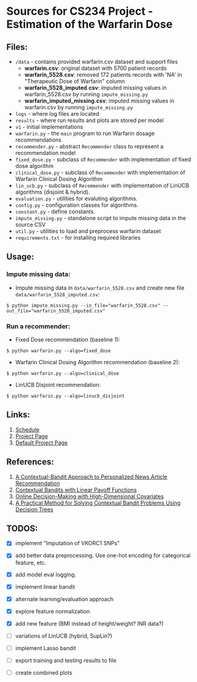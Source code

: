 # Sources for CS234 Project - Estimation of the Warfarin Dose

## Files:

- `/data` - contains provided warfarin.csv dataset and support files
    - **warfarin.csv**: original dataset with 5700 patient records
    - **warfarin_5528.csv**: removed 172 patients records with 'NA' in "Therapeutic Dose of Warfarin" column 
    - **warfarin_5528_imputed.csv**: imputed missing values in warfarin_5528.csv by running `impute_missing.py`
    - **warfarin_imputed_missing.csv**: imputed missing values in warfarin.csv by running `impute_missing.py`
- `logs` - where log files are located
- `results` - where run results and plots are stored per model
- `v1` - initial implementations
- `warfarin.py` - the `main` program to run Warfarin dosage recommendations
- `recommender.py` - abstract `Recommender` class to represent a recommendation model
- `fixed_dose.py` - subclass of `Recommender` with implementation of fixed dose algorithm
- `clinical_dose.py` - subclass of `Recommender` with implementation of Warfarin Clinical Dosing Algorithm
- `lin_ucb.py` - subclass of `Recommender` with implementation of LinUCB algorithms (disjoint & hybrid).
- `evaluation.py` - utilities for evaluting algorithms.
- `config.py` - configuration classes for algorithms.
- `constant.py` - define constants.
- `impute_missing.py` - standalone script to impute missing data in the source CSV
- `util.py` - utilities to load and preprocess warfarin dataset
- `requirements.txt` - for installing required libraries

## Usage:
### Impute missing data:
* Impute missing data in `data/warfarin_5528.csv` and create new file `data/warfarin_5528_imputed.csv`:
```
$ python impute_missing.py --in_file="warfarin_5528.csv" --out_file="warfarin_5528_imputed.csv"
```
### Run a recommender:
* Fixed Dose recommendation (baseline 1):
```
$ python warfarin.py --algo=fixed_dose
```
* Warfarin Clinical Dosing Algorithm recommendation (baseline 2):
```
$ python warfarin.py --algo=clinical_dose
```
* LinUCB Disjoint recommendation:
```
$ python warfarin.py --algo=linucb_disjoint
```

## Links:
  1. [Schedule](https://docs.google.com/document/d/1vIYf-HFQKeuH0-SNvdXx2ylfTErejZMM8p4-wouhuYw/edit?ts=5c69e320)
  2. [Project Page](http://web.stanford.edu/class/cs234/project.html)
  3. [Default Project Page](http://web.stanford.edu/class/cs234/default_project/index.html)

## References:
  1. [A Contextual-Bandit Approach to Personalized News Article Recommendation](https://arxiv.org/abs/1003.0146)
  2. [Contextual Bandits with Linear Payoff Functions](http://proceedings.mlr.press/v15/chu11a/chu11a.pdf)
  3. [Online Decision-Making with High-Dimensional Covariates](http://web.stanford.edu/~bayati/papers/lassoBandit.pdf)
  4. [A Practical Method for Solving Contextual Bandit Problems Using Decision Trees](https://arxiv.org/pdf/1706.04687.pdf)

## TODOS:
- [X] implement "Imputation of VKORC1 SNPs"
- [X] add better data preprocessing. Use one-hot encoding for categorical feature, etc.
- [X] add model eval logging.
- [X] implement linear bandit
- [X] alternate learning/evaluation approach
- [X] explore feature normalization
- [X] add new feature (BMI instead of height/weight? INR data?)
- [ ] variations of LinUCB (hybrid, SupLin?)
- [ ] implement Lasso bandit
- [ ] export training and testing results to file
- [ ] create combined plots

